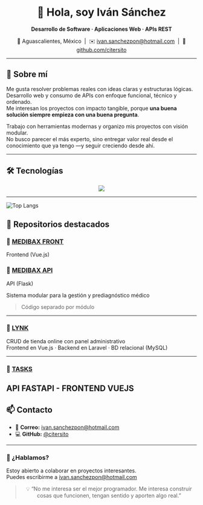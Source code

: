 <h1 align="center">👋 Hola, soy Iván Sánchez</h1>
<p align="center">
  <strong>Desarrollo de Software · Aplicaciones Web · APIs REST</strong><br>
</p>

<p align="center">
  📍 Aguascalientes, México &nbsp;|&nbsp;
  ✉️ <a href="mailto:ivan.sanchezpon@hotmail.com">ivan.sanchezpon@hotmail.com</a> &nbsp;|&nbsp;
  🔗 <a href="https://github.com/citersito">github.com/citersito</a>
</p>

---

## 🧠 Sobre mí

Me gusta resolver problemas reales con ideas claras y estructuras lógicas.  
Desarrollo web y consumo de APIs con enfoque funcional, técnico y ordenado.  
Me interesan los proyectos con impacto tangible, porque **una buena solución siempre empieza con una buena pregunta**.

Trabajo con herramientas modernas y organizo mis proyectos con visión modular.  
No busco parecer el más experto, sino entregar valor real desde el conocimiento que ya tengo —y seguir creciendo desde ahí.

---

## 🛠️ Tecnologías

<div align="center">
  <img src="https://skillicons.dev/icons?i=js,py,vue,flask,fastapi,nodejs,mysql,mongodb,git,github,postman,vscode,figma" />
</div>

---
![Top Langs](https://github-readme-stats.vercel.app/api/top-langs/?username=citersito&layout=compact&theme=radical)


## 📌 Repositorios destacados

### 🔹 [MEDIBAX FRONT](https://github.com/citersito/medibax-front) 
Frontend (Vue.js)
### 🔹 [MEDIBAX API](https://github.com/citersito/medibax-api)  
API (Flask)

Sistema modular para la gestión y prediagnóstico médico  
> Código separado por módulo

---

### 🔹 [LYNK](https://github.com/citersito/lynk)  
CRUD de tienda online con panel administrativo  
Frontend en Vue.js · Backend en Laravel · BD relacional (MySQL)

---

### 🔹 [TASKS](https://github.com/citersito/tasks)  
API FASTAPI - FRONTEND VUEJS
---

## 📫 Contacto

- 📧 **Correo:** [ivan.sanchezpon@hotmail.com](mailto:ivan.sanchezpon@hotmail.com)  
- 💻 **GitHub:** [@citersito](https://github.com/citersito)
  
---

### 💬 ¿Hablamos?
Estoy abierto a colaborar en proyectos interesantes.  
Puedes escribirme a [ivan.sanchezpon@hotmail.com](mailto:ivan.sanchezpon@hotmail.com)


<blockquote align="center">
💡 “No me interesa ser el mejor programador. Me interesa construir cosas que funcionen, tengan sentido y aporten algo real.”
</blockquote>

